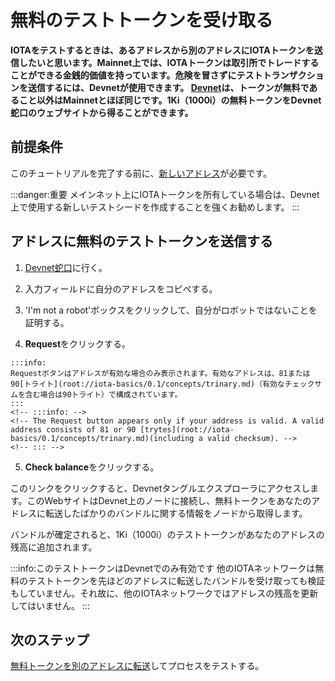 # 無料のテストトークンを受け取る
<!-- # Receive free test tokens -->

**IOTAをテストするときは、あるアドレスから別のアドレスにIOTAトークンを送信したいと思います。Mainnet上では、IOTAトークンは取引所でトレードすることができる金銭的価値を持っています。危険を冒さずにテストトランザクションを送信するには、Devnetが使用できます。 [Devnet](../references/iota-networks.md)は、トークンが無料であること以外はMainnetとほぼ同じです。1Ki（1000i）の無料トークンをDevnet蛇口のウェブサイトから得ることができます。**
<!-- **When testing IOTA, you may want to try sending IOTA tokens from one address to another. On the Mainnet, these tokens have a monetary value that can be traded on exchanges. To send test transactions without risking anything, you can use the Devnet. The [Devnet](../references/iota-networks.md) is similar to the Mainnet, except the tokens are free. You can use the Devnet faucet website to receive 1Ki (1000) of free tokens.** -->

## 前提条件
<!-- ## Prerequisites -->

このチュートリアルを完了する前に、[新しいアドレス](root://iota-basics/0.1/how-to-guides/create-an-address.md)が必要です。
<!-- Before you complete this tutorial, you need to [a new address](root://iota-basics/0.1/how-to-guides/create-an-address.md). -->

:::danger:重要
メインネット上にIOTAトークンを所有している場合は、Devnet上で使用する新しいテストシードを作成することを強くお勧めします。
:::
<!-- :::danger:Important -->
<!-- If you own IOTA tokens on the Mainnet, we recommend creating a new test seed to use on the Devnet. -->
<!-- ::: -->

## アドレスに無料のテストトークンを送信する
<!-- ## Send free test tokens to your address -->

1. [Devnet蛇口](https://faucet.devnet.iota.org/)に行く。
<!-- 1. Go to [the Devnet faucet](https://faucet.devnet.iota.org/) -->

2. 入力フィールドに自分のアドレスをコピペする。
<!-- 2. Copy and paste your address into the input field -->

3. 'I'm not a robot'ボックスをクリックして、自分がロボットではないことを証明する。
<!-- 3. Prove that you're not a robot by clicking the 'I'm not a robot' box. -->

4. **Request**をクリックする。
  <!-- 4. Click **Request** -->

    :::info:
    Requestボタンはアドレスが有効な場合のみ表示されます。有効なアドレスは、81または90[トライト](root://iota-basics/0.1/concepts/trinary.md)（有効なチェックサムを含む場合は90トライト）で構成されています。
    :::
    <!-- :::info: -->
    <!-- The Request button appears only if your address is valid. A valid address consists of 81 or 90 [trytes](root://iota-basics/0.1/concepts/trinary.md)(including a valid checksum). -->
    <!-- ::: -->

5. **Check balance**をクリックする。
<!-- 5. Click **Check balance** -->

このリンクをクリックすると、Devnetタングルエクスプローラにアクセスします。このWebサイトはDevnet上のノードに接続し、無料トークンをあなたのアドレスに転送したばかりのバンドルに関する情報をノードから取得します。
<!-- This link takes you to a Devnet Tangle explorer. This website connects to nodes on the Devnet and requests information from them about the bundle that just transferred free tokens to your address. -->

バンドルが確定されると、1Ki（1000i）のテストトークンがあなたのアドレスの残高に追加されます。
<!-- When the bundle is confirmed, 1Ki (1000) tokens will be added to the balance of your address. -->

:::info:このテストトークンはDevnetでのみ有効です
他のIOTAネットワークは無料のテストトークンを先ほどのアドレスに転送したバンドルを受け取っても検証もしていません。それ故に、他のIOTAネットワークではアドレスの残高を更新してはいません。
:::
<!-- :::info:These tokens are valid only on the Devnet -->
<!-- Other IOTA networks have neither received nor validated the bundle that transferred the tokens to your address. As a result, they haven't updated the balance of your address. -->
<!-- ::: -->

## 次のステップ
<!-- ## Next steps -->

[無料トークンを別のアドレスに転送](../tutorials/send-iota-tokens.md)してプロセスをテストする。
<!-- [Transfer your free tokens to another address](../tutorials/send-iota-tokens.md) to test the process. -->
